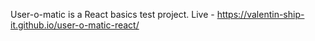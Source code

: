 User-o-matic is a React basics test project.
Live - https://valentin-ship-it.github.io/user-o-matic-react/
